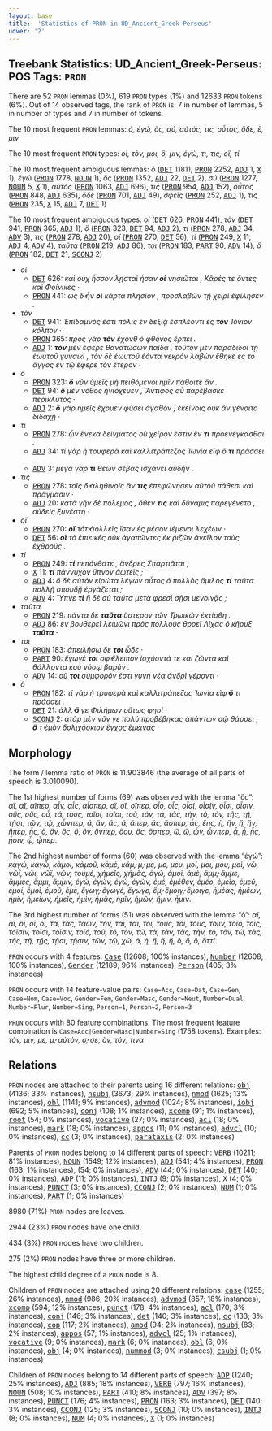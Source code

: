 ```yaml
---
layout: base
title:  'Statistics of PRON in UD_Ancient_Greek-Perseus'
udver: '2'
---
```


## Treebank Statistics: UD_Ancient_Greek-Perseus: POS Tags: `PRON`

There are 52 `PRON` lemmas (0%), 619 `PRON` types (1%) and 12633 `PRON` tokens (6%).
Out of 14 observed tags, the rank of `PRON` is: 7 in number of lemmas, 5 in number of types and 7 in number of tokens.

The 10 most frequent `PRON` lemmas: <em>ὁ, ἐγώ, ὅς, σύ, αὐτός, τις, οὗτος, ὅδε, ἕ, μιν</em>

The 10 most frequent `PRON` types:  <em>οἱ, τὸν, μοι, ὃ, μιν, ἐγὼ, τι, τις, οἳ, τί</em>

The 10 most frequent ambiguous lemmas: <em>ὁ</em> (<tt><a href="grc_perseus-pos-DET.html">DET</a></tt> 11811, <tt><a href="grc_perseus-pos-PRON.html">PRON</a></tt> 2252, <tt><a href="grc_perseus-pos-ADJ.html">ADJ</a></tt> 1, <tt><a href="grc_perseus-pos-X.html">X</a></tt> 1), <em>ἐγώ</em> (<tt><a href="grc_perseus-pos-PRON.html">PRON</a></tt> 1778, <tt><a href="grc_perseus-pos-NOUN.html">NOUN</a></tt> 1), <em>ὅς</em> (<tt><a href="grc_perseus-pos-PRON.html">PRON</a></tt> 1352, <tt><a href="grc_perseus-pos-ADJ.html">ADJ</a></tt> 22, <tt><a href="grc_perseus-pos-DET.html">DET</a></tt> 2), <em>σύ</em> (<tt><a href="grc_perseus-pos-PRON.html">PRON</a></tt> 1277, <tt><a href="grc_perseus-pos-NOUN.html">NOUN</a></tt> 5, <tt><a href="grc_perseus-pos-X.html">X</a></tt> 1), <em>αὐτός</em> (<tt><a href="grc_perseus-pos-PRON.html">PRON</a></tt> 1063, <tt><a href="grc_perseus-pos-ADJ.html">ADJ</a></tt> 696), <em>τις</em> (<tt><a href="grc_perseus-pos-PRON.html">PRON</a></tt> 954, <tt><a href="grc_perseus-pos-ADJ.html">ADJ</a></tt> 152), <em>οὗτος</em> (<tt><a href="grc_perseus-pos-PRON.html">PRON</a></tt> 848, <tt><a href="grc_perseus-pos-ADJ.html">ADJ</a></tt> 635), <em>ὅδε</em> (<tt><a href="grc_perseus-pos-PRON.html">PRON</a></tt> 701, <tt><a href="grc_perseus-pos-ADJ.html">ADJ</a></tt> 49), <em>σφεῖς</em> (<tt><a href="grc_perseus-pos-PRON.html">PRON</a></tt> 252, <tt><a href="grc_perseus-pos-ADJ.html">ADJ</a></tt> 1), <em>τίς</em> (<tt><a href="grc_perseus-pos-PRON.html">PRON</a></tt> 235, <tt><a href="grc_perseus-pos-X.html">X</a></tt> 15, <tt><a href="grc_perseus-pos-ADJ.html">ADJ</a></tt> 7, <tt><a href="grc_perseus-pos-DET.html">DET</a></tt> 1)

The 10 most frequent ambiguous types:  <em>οἱ</em> (<tt><a href="grc_perseus-pos-DET.html">DET</a></tt> 626, <tt><a href="grc_perseus-pos-PRON.html">PRON</a></tt> 441), <em>τὸν</em> (<tt><a href="grc_perseus-pos-DET.html">DET</a></tt> 941, <tt><a href="grc_perseus-pos-PRON.html">PRON</a></tt> 365, <tt><a href="grc_perseus-pos-ADJ.html">ADJ</a></tt> 1), <em>ὃ</em> (<tt><a href="grc_perseus-pos-PRON.html">PRON</a></tt> 323, <tt><a href="grc_perseus-pos-DET.html">DET</a></tt> 94, <tt><a href="grc_perseus-pos-ADJ.html">ADJ</a></tt> 2), <em>τι</em> (<tt><a href="grc_perseus-pos-PRON.html">PRON</a></tt> 278, <tt><a href="grc_perseus-pos-ADJ.html">ADJ</a></tt> 34, <tt><a href="grc_perseus-pos-ADV.html">ADV</a></tt> 3), <em>τις</em> (<tt><a href="grc_perseus-pos-PRON.html">PRON</a></tt> 278, <tt><a href="grc_perseus-pos-ADJ.html">ADJ</a></tt> 20), <em>οἳ</em> (<tt><a href="grc_perseus-pos-PRON.html">PRON</a></tt> 270, <tt><a href="grc_perseus-pos-DET.html">DET</a></tt> 56), <em>τί</em> (<tt><a href="grc_perseus-pos-PRON.html">PRON</a></tt> 249, <tt><a href="grc_perseus-pos-X.html">X</a></tt> 11, <tt><a href="grc_perseus-pos-ADJ.html">ADJ</a></tt> 4, <tt><a href="grc_perseus-pos-ADV.html">ADV</a></tt> 4), <em>ταῦτα</em> (<tt><a href="grc_perseus-pos-PRON.html">PRON</a></tt> 219, <tt><a href="grc_perseus-pos-ADJ.html">ADJ</a></tt> 86), <em>τοι</em> (<tt><a href="grc_perseus-pos-PRON.html">PRON</a></tt> 183, <tt><a href="grc_perseus-pos-PART.html">PART</a></tt> 90, <tt><a href="grc_perseus-pos-ADV.html">ADV</a></tt> 14), <em>ὅ</em> (<tt><a href="grc_perseus-pos-PRON.html">PRON</a></tt> 182, <tt><a href="grc_perseus-pos-DET.html">DET</a></tt> 21, <tt><a href="grc_perseus-pos-SCONJ.html">SCONJ</a></tt> 2)


* <em>οἱ</em>
  * <tt><a href="grc_perseus-pos-DET.html">DET</a></tt> 626: <em>καὶ οὐχ ἧσσον λῃσταὶ ἦσαν <b>οἱ</b> νησιῶται , Κᾶρές τε ὄντες καὶ Φοίνικες ·</em>
  * <tt><a href="grc_perseus-pos-PRON.html">PRON</a></tt> 441: <em>ὡς δ̓ ἦν <b>οἱ</b> κάρτα πλησίον , προσλαβὼν τῇ χειρὶ ἐφίλησεν .</em>
* <em>τὸν</em>
  * <tt><a href="grc_perseus-pos-DET.html">DET</a></tt> 941: <em>Ἐπίδαμνός ἐστι πόλις ἐν δεξιᾷ ἐσπλέοντι ἐς <b>τὸν</b> Ἰόνιον κόλπον ·</em>
  * <tt><a href="grc_perseus-pos-PRON.html">PRON</a></tt> 365: <em>πρὸς γὰρ <b>τὸν</b> ἔχονθ̓ ὁ φθόνος ἕρπει .</em>
  * <tt><a href="grc_perseus-pos-ADJ.html">ADJ</a></tt> 1: <em><b>τὸν</b> μὲν ἔφερε θανατώσων παῖδα , τοῦτον μὲν παραδιδοῖ τῇ ἑωυτοῦ γυναικί , τὸν δὲ ἑωυτοῦ ἐόντα νεκρὸν λαβὼν ἔθηκε ἐς τὸ ἄγγος ἐν τῷ ἔφερε τὸν ἕτερον ·</em>
* <em>ὃ</em>
  * <tt><a href="grc_perseus-pos-PRON.html">PRON</a></tt> 323: <em><b>ὃ</b> νῦν ὑμεῖς μὴ πειθόμενοι ἡμῖν πάθοιτε ἄν .</em>
  * <tt><a href="grc_perseus-pos-DET.html">DET</a></tt> 94: <em><b>ὃ</b> μὲν νόθος ἡνιόχευεν , Ἄντιφος αὖ παρέβασκε περικλυτός ·</em>
  * <tt><a href="grc_perseus-pos-ADJ.html">ADJ</a></tt> 2: <em><b>ὃ</b> γὰρ ἡμεῖς ἔχομεν φύσει ἀγαθόν , ἐκείνοις οὐκ ἂν γένοιτο διδαχῇ ·</em>
* <em>τι</em>
  * <tt><a href="grc_perseus-pos-PRON.html">PRON</a></tt> 278: <em>ὧν ἕνεκα δείγματος οὐ χεῖρόν ἐστιν ἕν <b>τι</b> προενέγκασθαι .</em>
  * <tt><a href="grc_perseus-pos-ADJ.html">ADJ</a></tt> 34: <em>τί γὰρ ἡ τρυφερὰ καὶ καλλιτράπεζος Ἰωνία εἴφ̓ ὅ <b>τι</b> πράσσει .</em>
  * <tt><a href="grc_perseus-pos-ADV.html">ADV</a></tt> 3: <em>μέγα γάρ <b>τι</b> θεῶν σέβας ἰσχάνει αὐδήν .</em>
* <em>τις</em>
  * <tt><a href="grc_perseus-pos-PRON.html">PRON</a></tt> 278: <em>τοῖς δ̓ ἀληθινοῖς ἄν <b>τις</b> ἐπεφώνησεν αὐτοῦ πάθεσι καὶ πράγμασιν ·</em>
  * <tt><a href="grc_perseus-pos-ADJ.html">ADJ</a></tt> 20: <em>κατὰ γῆν δὲ πόλεμος , ὅθεν <b>τις</b> καὶ δύναμις παρεγένετο , οὐδεὶς ξυνέστη ·</em>
* <em>οἳ</em>
  * <tt><a href="grc_perseus-pos-PRON.html">PRON</a></tt> 270: <em><b>οἳ</b> τότ̓ ἀολλεῖς ἴσαν ἐς μέσον ἱέμενοι λεχέων ·</em>
  * <tt><a href="grc_perseus-pos-DET.html">DET</a></tt> 56: <em><b>οἳ</b> τὸ ἐπιεικὲς οὐκ ἀγαπῶντες ἐκ ῥιζῶν ἀνεῖλον τοὺς ἐχθρούς .</em>
* <em>τί</em>
  * <tt><a href="grc_perseus-pos-PRON.html">PRON</a></tt> 249: <em><b>τί</b> πεπόνθατε , ἄνδρες Σπαρτιᾶται ;</em>
  * <tt><a href="grc_perseus-pos-X.html">X</a></tt> 11: <em><b>τί</b> πάννυχον ὕπνον ἀωτεῖς ;</em>
  * <tt><a href="grc_perseus-pos-ADJ.html">ADJ</a></tt> 4: <em>ὃ δὲ αὐτὸν εἰρώτα λέγων οὗτος ὁ πολλὸς ὅμιλος <b>τί</b> ταῦτα πολλῇ σπουδῇ ἐργάζεται ;</em>
  * <tt><a href="grc_perseus-pos-ADV.html">ADV</a></tt> 4: <em>Ὕπνε <b>τί</b> ἢ δὲ σὺ ταῦτα μετὰ φρεσὶ σῇσι μενοινᾷς ;</em>
* <em>ταῦτα</em>
  * <tt><a href="grc_perseus-pos-PRON.html">PRON</a></tt> 219: <em>πάντα δὲ <b>ταῦτα</b> ὕστερον τῶν Τρωικῶν ἐκτίσθη .</em>
  * <tt><a href="grc_perseus-pos-ADJ.html">ADJ</a></tt> 86: <em>ἐν βουθερεῖ λειμῶνι πρὸς πολλοὺς θροεῖ Λίχας ὁ κῆρυξ <b>ταῦτα</b> ·</em>
* <em>τοι</em>
  * <tt><a href="grc_perseus-pos-PRON.html">PRON</a></tt> 183: <em>ἀπειλήσω δέ <b>τοι</b> ὧδε ·</em>
  * <tt><a href="grc_perseus-pos-PART.html">PART</a></tt> 90: <em>ἔγωγέ <b>τοι</b> σφ̓ ἔλειπον ἰσχύοντά τε καὶ ζῶντα καὶ θάλλοντα κοὐ νόσῳ βαρύν .</em>
  * <tt><a href="grc_perseus-pos-ADV.html">ADV</a></tt> 14: <em>οὔ <b>τοι</b> σύμφορόν ἐστι γυνὴ νέα ἀνδρὶ γέροντι ·</em>
* <em>ὅ</em>
  * <tt><a href="grc_perseus-pos-PRON.html">PRON</a></tt> 182: <em>τί γὰρ ἡ τρυφερὰ καὶ καλλιτράπεζος Ἰωνία εἴφ̓ <b>ὅ</b> τι πράσσει .</em>
  * <tt><a href="grc_perseus-pos-DET.html">DET</a></tt> 21: <em>ἀλλ̓ <b>ὅ</b> γε Φιλήμων οὕτως φησί ·</em>
  * <tt><a href="grc_perseus-pos-SCONJ.html">SCONJ</a></tt> 2: <em>ἀτὰρ μὲν νῦν γε πολὺ προβέβηκας ἁπάντων σῷ θάρσει , <b>ὅ</b> τ̓ ἐμὸν δολιχόσκιον ἔγχος ἔμεινας ·</em>

## Morphology

The form / lemma ratio of `PRON` is 11.903846 (the average of all parts of speech is 3.010090).

The 1st highest number of forms (69) was observed with the lemma “ὅς”: <em>αἳ, αἵ, αἵπερ, αἷν, αἷς, αἷσπερ, οἳ, οἵ, οἵπερ, οἷο, οἷς, οἷσί, οἷσίν, οἷσι, οἷσιν, οὓς, οὕς, οὗ, τά, τοὺς, τοῖσί, τοῖσι, τοῦ, τόν, τὰ, τὰς, τὴν, τὸ, τὸν, τῆς, τῇ, τῇσι, τῶν, τῷ, χὦνπερ, ἃ, ἃν, ἃς, ἅ, ἅπερ, ἅς, ἅσπερ, ἇς, ἕης, ἣ, ἣν, ἥ, ἥν, ἥπερ, ἧς, ὃ, ὃν, ὃς, ὅ, ὅν, ὅνπερ, ὅου, ὅς, ὅσπερ, ὣ, ὥ, ὧν, ὧνπερ, ᾇ, ᾗ, ᾗς, ᾗσιν, ᾧ, ᾧπερ</em>.

The 2nd highest number of forms (60) was observed with the lemma “ἐγώ”: <em>κἀγώ, κἀγὼ, κἀμοὶ, κἀμοῦ, κἀμὲ, κἄμ̓, μ̓, μέ, με, μευ, μοί, μοι, μου, μοὶ, νὼ, νῶΐ, νῶι, νῶϊ, νῷν, τοὐμὲ, χἠμεῖς, χἠμᾶς, ἁγὼ, ἁμοὶ, ἁμὲ, ἄμμ̓, ἄμμε, ἄμμες, ἄμμι, ἄμμιν, ἐγώ, ἐγών, ἐγὼ, ἐγὼν, ἐμέ, ἐμέθεν, ἐμέο, ἐμεῖο, ἐμεῦ, ἐμοί, ἐμοὶ, ἐμοῦ, ἐμὲ, ἔγωγ̓, ἔγωγέ, ἔγωγε, ἔμ̓, ἔμοιγ̓, ἔμοιγε, ἡμέας, ἡμέων, ἡμίν, ἡμείων, ἡμεῖς, ἡμὶν, ἡμᾶς, ἡμῖν, ἡμῶν, ἥμιν, ἧμιν</em>.

The 3rd highest number of forms (51) was observed with the lemma “ὁ”: <em>αἳ, αἵ, οἱ, οἳ, οἵ, τά, τάς, τάων, τήν, ταί, ταὶ, τοί, τούς, τοὶ, τοὺς, τοῖιν, τοῖο, τοῖς, τοῖσίν, τοῖσι, τοῖσιν, τοῖό, τοῦ, τό, τόν, τώ, τὰ, τὰν, τὰς, τὴν, τὸ, τὸν, τὼ, τᾶς, τῆς, τῇ, τῇς, τῇσι, τῇσιν, τῶν, τῷ, χὠ, ἁ, ἡ, ἢ, ἣ, ἥ, ὁ, ὃ, ὅ, ὅττί</em>.

`PRON` occurs with 4 features: <tt><a href="grc_perseus-feat-Case.html">Case</a></tt> (12608; 100% instances), <tt><a href="grc_perseus-feat-Number.html">Number</a></tt> (12608; 100% instances), <tt><a href="grc_perseus-feat-Gender.html">Gender</a></tt> (12189; 96% instances), <tt><a href="grc_perseus-feat-Person.html">Person</a></tt> (405; 3% instances)

`PRON` occurs with 14 feature-value pairs: `Case=Acc`, `Case=Dat`, `Case=Gen`, `Case=Nom`, `Case=Voc`, `Gender=Fem`, `Gender=Masc`, `Gender=Neut`, `Number=Dual`, `Number=Plur`, `Number=Sing`, `Person=1`, `Person=2`, `Person=3`

`PRON` occurs with 80 feature combinations.
The most frequent feature combination is `Case=Acc|Gender=Masc|Number=Sing` (1758 tokens).
Examples: <em>τὸν, μιν, με, μ̓, αὐτὸν, σ̓, σε, ὃν, τόν, τινα</em>


## Relations

`PRON` nodes are attached to their parents using 16 different relations: <tt><a href="grc_perseus-dep-obj.html">obj</a></tt> (4136; 33% instances), <tt><a href="grc_perseus-dep-nsubj.html">nsubj</a></tt> (3673; 29% instances), <tt><a href="grc_perseus-dep-nmod.html">nmod</a></tt> (1625; 13% instances), <tt><a href="grc_perseus-dep-obl.html">obl</a></tt> (1141; 9% instances), <tt><a href="grc_perseus-dep-advmod.html">advmod</a></tt> (1024; 8% instances), <tt><a href="grc_perseus-dep-iobj.html">iobj</a></tt> (692; 5% instances), <tt><a href="grc_perseus-dep-conj.html">conj</a></tt> (108; 1% instances), <tt><a href="grc_perseus-dep-xcomp.html">xcomp</a></tt> (91; 1% instances), <tt><a href="grc_perseus-dep-root.html">root</a></tt> (54; 0% instances), <tt><a href="grc_perseus-dep-vocative.html">vocative</a></tt> (27; 0% instances), <tt><a href="grc_perseus-dep-acl.html">acl</a></tt> (18; 0% instances), <tt><a href="grc_perseus-dep-mark.html">mark</a></tt> (18; 0% instances), <tt><a href="grc_perseus-dep-appos.html">appos</a></tt> (11; 0% instances), <tt><a href="grc_perseus-dep-advcl.html">advcl</a></tt> (10; 0% instances), <tt><a href="grc_perseus-dep-cc.html">cc</a></tt> (3; 0% instances), <tt><a href="grc_perseus-dep-parataxis.html">parataxis</a></tt> (2; 0% instances)

Parents of `PRON` nodes belong to 14 different parts of speech: <tt><a href="grc_perseus-pos-VERB.html">VERB</a></tt> (10211; 81% instances), <tt><a href="grc_perseus-pos-NOUN.html">NOUN</a></tt> (1549; 12% instances), <tt><a href="grc_perseus-pos-ADJ.html">ADJ</a></tt> (541; 4% instances), <tt><a href="grc_perseus-pos-PRON.html">PRON</a></tt> (163; 1% instances),  (54; 0% instances), <tt><a href="grc_perseus-pos-ADV.html">ADV</a></tt> (44; 0% instances), <tt><a href="grc_perseus-pos-DET.html">DET</a></tt> (40; 0% instances), <tt><a href="grc_perseus-pos-ADP.html">ADP</a></tt> (11; 0% instances), <tt><a href="grc_perseus-pos-INTJ.html">INTJ</a></tt> (9; 0% instances), <tt><a href="grc_perseus-pos-X.html">X</a></tt> (4; 0% instances), <tt><a href="grc_perseus-pos-PUNCT.html">PUNCT</a></tt> (3; 0% instances), <tt><a href="grc_perseus-pos-CCONJ.html">CCONJ</a></tt> (2; 0% instances), <tt><a href="grc_perseus-pos-NUM.html">NUM</a></tt> (1; 0% instances), <tt><a href="grc_perseus-pos-PART.html">PART</a></tt> (1; 0% instances)

8980 (71%) `PRON` nodes are leaves.

2944 (23%) `PRON` nodes have one child.

434 (3%) `PRON` nodes have two children.

275 (2%) `PRON` nodes have three or more children.

The highest child degree of a `PRON` node is 8.

Children of `PRON` nodes are attached using 20 different relations: <tt><a href="grc_perseus-dep-case.html">case</a></tt> (1255; 26% instances), <tt><a href="grc_perseus-dep-nmod.html">nmod</a></tt> (986; 20% instances), <tt><a href="grc_perseus-dep-advmod.html">advmod</a></tt> (857; 18% instances), <tt><a href="grc_perseus-dep-xcomp.html">xcomp</a></tt> (594; 12% instances), <tt><a href="grc_perseus-dep-punct.html">punct</a></tt> (178; 4% instances), <tt><a href="grc_perseus-dep-acl.html">acl</a></tt> (170; 3% instances), <tt><a href="grc_perseus-dep-conj.html">conj</a></tt> (146; 3% instances), <tt><a href="grc_perseus-dep-det.html">det</a></tt> (140; 3% instances), <tt><a href="grc_perseus-dep-cc.html">cc</a></tt> (133; 3% instances), <tt><a href="grc_perseus-dep-cop.html">cop</a></tt> (117; 2% instances), <tt><a href="grc_perseus-dep-amod.html">amod</a></tt> (94; 2% instances), <tt><a href="grc_perseus-dep-nsubj.html">nsubj</a></tt> (83; 2% instances), <tt><a href="grc_perseus-dep-appos.html">appos</a></tt> (57; 1% instances), <tt><a href="grc_perseus-dep-advcl.html">advcl</a></tt> (25; 1% instances), <tt><a href="grc_perseus-dep-vocative.html">vocative</a></tt> (9; 0% instances), <tt><a href="grc_perseus-dep-mark.html">mark</a></tt> (6; 0% instances), <tt><a href="grc_perseus-dep-obl.html">obl</a></tt> (6; 0% instances), <tt><a href="grc_perseus-dep-obj.html">obj</a></tt> (4; 0% instances), <tt><a href="grc_perseus-dep-nummod.html">nummod</a></tt> (3; 0% instances), <tt><a href="grc_perseus-dep-csubj.html">csubj</a></tt> (1; 0% instances)

Children of `PRON` nodes belong to 14 different parts of speech: <tt><a href="grc_perseus-pos-ADP.html">ADP</a></tt> (1240; 25% instances), <tt><a href="grc_perseus-pos-ADJ.html">ADJ</a></tt> (885; 18% instances), <tt><a href="grc_perseus-pos-VERB.html">VERB</a></tt> (797; 16% instances), <tt><a href="grc_perseus-pos-NOUN.html">NOUN</a></tt> (508; 10% instances), <tt><a href="grc_perseus-pos-PART.html">PART</a></tt> (410; 8% instances), <tt><a href="grc_perseus-pos-ADV.html">ADV</a></tt> (397; 8% instances), <tt><a href="grc_perseus-pos-PUNCT.html">PUNCT</a></tt> (176; 4% instances), <tt><a href="grc_perseus-pos-PRON.html">PRON</a></tt> (163; 3% instances), <tt><a href="grc_perseus-pos-DET.html">DET</a></tt> (140; 3% instances), <tt><a href="grc_perseus-pos-CCONJ.html">CCONJ</a></tt> (125; 3% instances), <tt><a href="grc_perseus-pos-SCONJ.html">SCONJ</a></tt> (10; 0% instances), <tt><a href="grc_perseus-pos-INTJ.html">INTJ</a></tt> (8; 0% instances), <tt><a href="grc_perseus-pos-NUM.html">NUM</a></tt> (4; 0% instances), <tt><a href="grc_perseus-pos-X.html">X</a></tt> (1; 0% instances)

